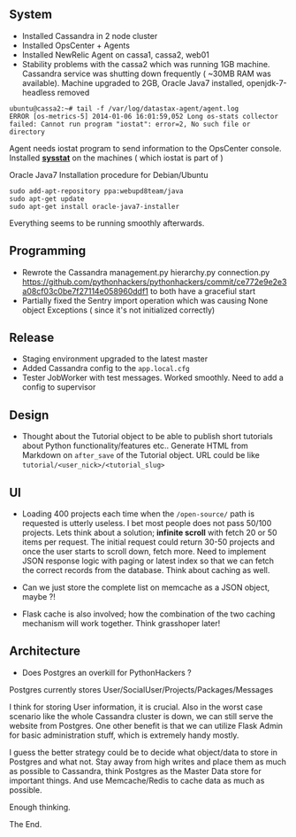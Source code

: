 System
------------

* Installed Cassandra in 2 node cluster
* Installed OpsCenter + Agents
* Installed NewRelic Agent on cassa1, cassa2, web01
* Stability problems with the cassa2 which was running 1GB machine. Cassandra service was shutting down frequently ( ~30MB RAM
was available). Machine upgraded to 2GB, Oracle Java7 installed, openjdk-7-headless removed

```
ubuntu@cassa2:~# tail -f /var/log/datastax-agent/agent.log
ERROR [os-metrics-5] 2014-01-06 16:01:59,052 Long os-stats collector failed: Cannot run program "iostat": error=2, No such file or directory
```

Agent needs iostat program to send information to the OpsCenter console.
Installed [**sysstat**](http://packages.ubuntu.com/lucid/sysstat) on the machines ( which iostat is part of )

Oracle Java7 Installation procedure for Debian/Ubuntu
```
sudo add-apt-repository ppa:webupd8team/java
sudo apt-get update
sudo apt-get install oracle-java7-installer
```

Everything seems to be running smoothly afterwards.


Programming
------------
* Rewrote the Cassandra management.py hierarchy.py connection.py https://github.com/pythonhackers/pythonhackers/commit/ce772e9e2e3a08cf03c0be7f27114e058960ddf1
to both have a gracefiul start
* Partially fixed the Sentry import operation which was causing None object Exceptions ( since it's not initialized correctly)


Release
--------------

* Staging environment upgraded to the latest master
* Added Cassandra config to the ```app.local.cfg```
* Tester JobWorker with test messages. Worked smoothly. Need to add a config to supervisor


Design
--------------

* Thought about the Tutorial object to be able to publish short tutorials about Python functionality/features etc..
Generate HTML from Markdown on ```after_save``` of the Tutorial object. URL could be like ```tutorial/<user_nick>/<tutorial_slug>```

UI
-------------

- Loading 400 projects each time when the ```/open-source/``` path is requested is utterly useless. I bet most people does not pass 50/100 projects. Lets think about a solution; **infinite scroll** with fetch 20 or 50 items per request. The initial request could return 30-50 projects and once the user starts to scroll down, fetch more. Need to implement
JSON response logic with paging or latest index so that we can fetch the correct records from the database. Think about caching as well. 

- Can we just store the complete list on memcache as a JSON object, maybe ?! 
- Flask cache is also involved; how the combination of the two caching mechanism will work together. Think grasshoper later!

Architecture
--------------

- Does Postgres an overkill for PythonHackers ? 

Postgres currently stores User/SocialUser/Projects/Packages/Messages 

I think for storing User information, it is crucial. Also in the worst case scenario like the whole Cassandra cluster is down, we can still serve the website from Postgres. One other benefit is that we can utilize Flask Admin for basic administration stuff, which is extremely handy mostly.

I guess the better strategy could be to decide what object/data to store in Postgres and what not. Stay away from high writes and place them as much as possible to Cassandra, think Postgres as the Master Data store for important things. 
And use Memcache/Redis to cache data as much as possible. 

Enough thinking.

The End.



